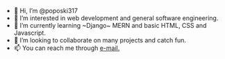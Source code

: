 - 👋 Hi, I’m @poposki317
- 👀 I’m interested in web development and general software engineering.
- 🌱 I’m currently learning ~Django~ MERN and basic HTML, CSS and Javascript.
- 💞️ I’m looking to collaborate on many projects and catch fun.
- 📫 You can reach me through [e-mail.](philipedekobi@gmail.com)
